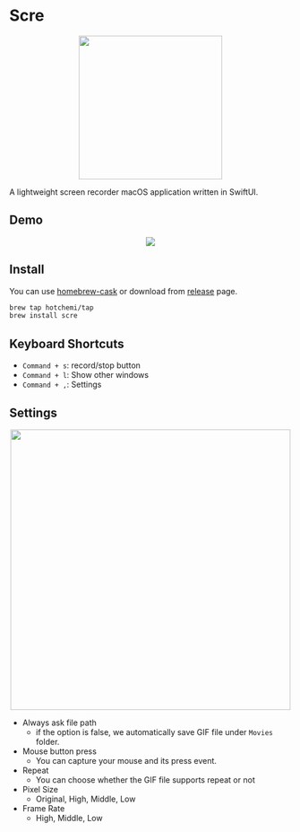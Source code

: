 # Scre

<center>
<image src="https://github.com/hotchemi/Scre/blob/master/images/icon.png" width="256">
</center>

A lightweight screen recorder macOS application written in SwiftUI.

## Demo

<center>
<image src="https://github.com/hotchemi/Scre/blob/master/images/demo.gif">
</center>

## Install

You can use [homebrew-cask](https://github.com/Homebrew/homebrew-cask) or download from [release](https://github.com/hotchemi/Scre/releases) page.

```sh
brew tap hotchemi/tap
brew install scre
```

## Keyboard Shortcuts

- `Command + s`: record/stop button
- `Command + l`: Show other windows
- `Command + ,`: Settings

## Settings

<center>
<image src="https://github.com/hotchemi/Scre/blob/master/images/preference.png" width="500">
</center>

- Always ask file path
  - if the option is false, we automatically save GIF file under `Movies` folder.
- Mouse button press
  - You can capture your mouse and its press event.
- Repeat
  - You can choose whether the GIF file supports repeat or not
- Pixel Size
  - Original, High, Middle, Low
- Frame Rate
  - High, Middle, Low